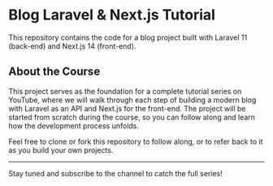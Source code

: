 # Blog Laravel & Next.js Tutorial

This repository contains the code for a blog project built with Laravel 11 (back-end) and Next.js 14 (front-end).

## About the Course

This project serves as the foundation for a complete tutorial series on YouTube, where we will walk through each step of building a modern blog with Laravel as an API and Next.js for the front-end. The project will be started from scratch during the course, so you can follow along and learn how the development process unfolds.

Feel free to clone or fork this repository to follow along, or to refer back to it as you build your own projects.

---

Stay tuned and subscribe to the channel to catch the full series!
